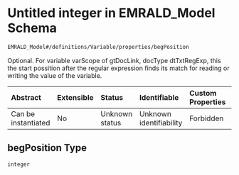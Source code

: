 # Untitled integer in EMRALD_Model Schema

```txt
EMRALD_Model#/definitions/Variable/properties/begPosition
```

Optional. For variable varScope of gtDocLink, docType dtTxtRegExp, this the start possition after the regular expression finds its match for reading or writing the value of the variable.

| Abstract            | Extensible | Status         | Identifiable            | Custom Properties | Additional Properties | Access Restrictions | Defined In                                                                                                    |
| :------------------ | :--------- | :------------- | :---------------------- | :---------------- | :-------------------- | :------------------ | :------------------------------------------------------------------------------------------------------------ |
| Can be instantiated | No         | Unknown status | Unknown identifiability | Forbidden         | Allowed               | none                | [EMRALD_JsonSchemaV3_0.json*](../../../../../Emrald-UI/out/EMRALD_JsonSchemaV3_0.json "open original schema") |

## begPosition Type

`integer`
